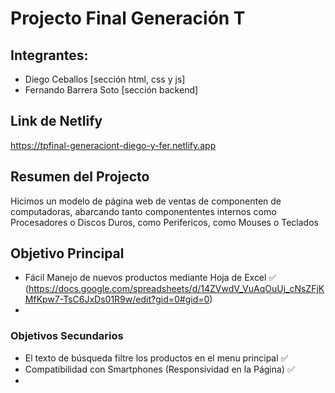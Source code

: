 # Projecto Final Generación T
## Integrantes:
 - Diego Ceballos [sección html, css y js]
 - Fernando Barrera Soto [sección backend]

## Link de Netlify
https://tpfinal-generaciont-diego-y-fer.netlify.app

## Resumen del Projecto
 Hicimos un modelo de página web de ventas de componenten de computadoras, abarcando tanto componententes internos como Procesadores o Discos Duros, como Perifericos, como Mouses o Teclados

## Objetivo Principal
- Fácil Manejo de nuevos productos mediante Hoja de Excel ✅ (https://docs.google.com/spreadsheets/d/14ZVwdV_VuAqOuUj_cNsZFjKMfKpw7-TsC6JxDs01R9w/edit?gid=0#gid=0)
- 
### Objetivos Secundarios
- El texto de búsqueda filtre los productos en el menu principal ✅
- Compatibilidad con Smartphones (Responsividad en la Página) ✅
-